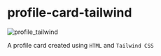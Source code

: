 # profile-card-tailwind

![profile_tailwind](https://user-images.githubusercontent.com/85868026/211846998-c2ee76cd-d09a-413e-83f1-eff4240796df.png)

A profile card created using `HTML` and `Tailwind CSS`
